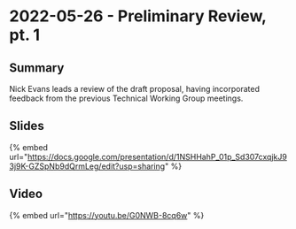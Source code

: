 # 2022-05-26 - Preliminary Review, pt. 1

## Summary

Nick Evans leads a review of the draft proposal, having incorporated feedback from the previous Technical Working Group meetings.

## Slides

{% embed url="https://docs.google.com/presentation/d/1NSHHahP_01p_Sd307cxqjkJ93j9K-GZSpNb9dQrmLeg/edit?usp=sharing" %}

## Video

{% embed url="https://youtu.be/G0NWB-8cq6w" %}

